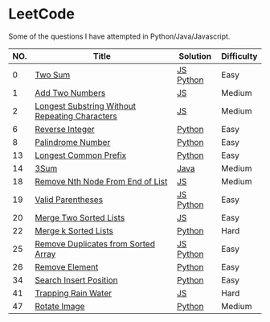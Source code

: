 # LeetCode
Some of the questions I have attempted in Python/Java/Javascript.

|NO.|Title|Solution|Difficulty
|---|-----|--------|----|
|0|[Two Sum](https://leetcode.com/problems/two-sum)|[JS](1.%20Two%20Sum.js) [Python](Two%20Sum.py)|Easy|
|1|[Add Two Numbers](https://leetcode.com/problems/add-two-numbers)|[JS](2.%20Add%20Two%20Numbers.js) |Medium|
|2|[Longest Substring Without Repeating Characters](https://leetcode.com/problems/longest-substring-without-repeating-characters)|[JS](3.%20Longest%20Substring%20Without%20Repeating%20Characters.js) |Medium|
|6|[Reverse Integer](https://leetcode.com/problems/reverse-integer)|[Python](Reverse%20Integer.py)|Easy|
|8|[Palindrome Number](https://leetcode.com/problems/palindrome-number)|[Python](Pallindrome%20Number.py)|Easy|
|13|[Longest Common Prefix](https://leetcode.com/problems/longest-common-prefix)|[Python](Longest%20Common%20Prefix.py)|Easy|
|14|[3Sum](https://leetcode.com/problems/3sum)|[Java](15.%203Sum.java)|Medium|
|18|[Remove Nth Node From End of List](https://leetcode.com/problems/remove-nth-node-from-end-of-list)| [JS](19.%20Remove%20Nth%20Node%20From%20End%20of%20List.js)|Medium|
19|[Valid Parentheses](https://leetcode.com/problems/valid-parentheses)|[JS](20.%20Valid%20Parentheses.js) [Python](Valid%20PArentheses.py)|Easy|
|20|[Merge Two Sorted Lists](https://leetcode.com/problems/merge-two-sorted-lists)|[JS](21.%20Merge%20Two%20Sorted%20Lists.js)|Easy|
|22|[Merge k Sorted Lists](https://leetcode.com/problems/merge-k-sorted-lists)|[Python](Merge%20K%20sorted%20lists.py)|Hard|
|25|[Remove Duplicates from Sorted Array](https://leetcode.com/problems/remove-duplicates-from-sorted-array)|[JS](26.%20Remove%20Duplicates%20from%20Sorted%20Array.js) [Python](Remove%20Duplicated%20from%20Sorted%20Array.py)|Easy|
|26|[Remove Element](https://leetcode.com/problems/remove-element) | [Python](Remove%20Element.py)|Easy|
|34|[Search Insert Position](https://leetcode.com/problems/search-insert-position)|[Python](Search%20Insert%20Position.py)|Easy|
|41|[Trapping Rain Water](https://leetcode.com/problems/trapping-rain-water)|[JS](42.%20Trapping%20Rain%20Water.js)|Hard|
|47|[Rotate Image](https://leetcode.com/problems/rotate-image)| [Python](Rotate%20Image.py)|Medium|
